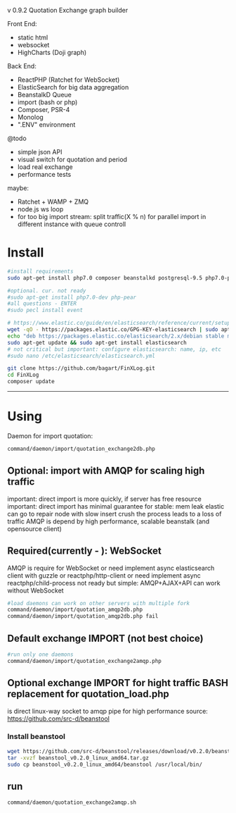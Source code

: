v 0.9.2
Quotation Exchange graph builder

Front End: 
 - static html
 - websocket
 - HighCharts (Doji graph)

Back End: 
 - ReactPHP (Ratchet for WebSocket)
 - ElasticSearch for big data aggregation
 - BeanstalkD Queue
 - import (bash or php)
 - Composer, PSR-4
 - Monolog
 - ".ENV"  environment

@todo
 - simple json API
 - visual switch for quotation and period
 - load real exchange
 - performance tests
 
maybe:
 - Ratchet + WAMP + ZMQ
 - node.js ws loop
 - for too big import stream: split traffic(X % n) for parallel import in different instance with queue controll
 
# Install
```bash
#install requirements
sudo apt-get install php7.0 composer beanstalkd postgresql-9.5 php7.0-pgsql php7.0-mbstring

#optional. cur. not ready 
#sudo apt-get install php7.0-dev php-pear
#all questions - ENTER
#sudo pecl install event

# https://www.elastic.co/guide/en/elasticsearch/reference/current/setup-repositories.html
wget -qO - https://packages.elastic.co/GPG-KEY-elasticsearch | sudo apt-key add -
echo "deb https://packages.elastic.co/elasticsearch/2.x/debian stable main" | sudo tee -a /etc/apt/sources.list.d/elasticsearch-2.x.list
sudo apt-get update && sudo apt-get install elasticsearch
# not critical but important: configure elasticsearch: name, ip, etc
#sudo nano /etc/elasticsearch/elasticsearch.yml

git clone https://github.com/bagart/FinXLog.git
cd FinXLog
composer update
```

-------------------------------
# Using
Daemon for import quotation:

```bash
command/daemon/import/quotation_exchange2db.php
```

## Optional: import with AMQP for scaling high traffic
important: direct import is more quickly, if server has free resource
important: direct import has minimal guarantee for stable: 
    mem leak
    elastic can go to repair node with slow insert
    crush the process leads to a loss of traffic
AMQP is depend by high performance, scalable beanstalk (and opensource client)


## Required(currently - ): WebSocket
AMQP is require for WebSocket
    or need implement async elasticsearch client with guzzle or reactphp/http-client 
    or need implement async reactphp/child-process
not ready but simple:
    AMQP+AJAX+API can work without WebSocket
```bash
#load daemons can work on other servers with multiple fork
command/daemon/import/quotation_amqp2db.php
command/daemon/import/quotation_amqp2db.php fail
```



## Default exchange IMPORT (not best choice)
```bash
#run only one daemons
command/daemon/import/quotation_exchange2amqp.php
```

## Optional exchange IMPORT for hight traffic BASH replacement for quotation_load.php
is direct linux-way socket to amqp pipe for high performance
source: https://github.com/src-d/beanstool
### Install beanstool
```bash
wget https://github.com/src-d/beanstool/releases/download/v0.2.0/beanstool_v0.2.0_linux_amd64.tar.gz
tar -xvzf beanstool_v0.2.0_linux_amd64.tar.gz
sudo cp beanstool_v0.2.0_linux_amd64/beanstool /usr/local/bin/
```
## run
```bash
command/daemon/quotation_exchange2amqp.sh
```
